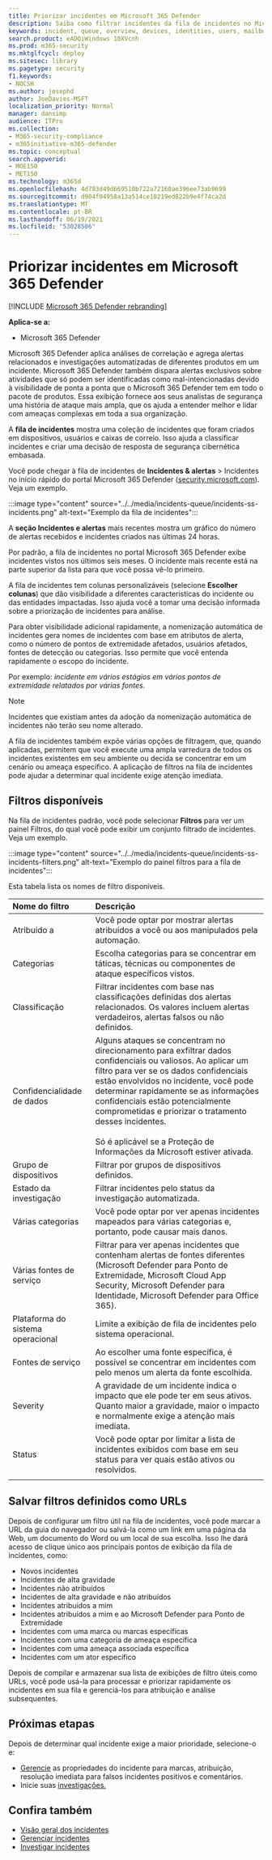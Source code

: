 ```yaml
---
title: Priorizar incidentes em Microsoft 365 Defender
description: Saiba como filtrar incidentes da fila de incidentes no Microsoft 365 Defender
keywords: incident, queue, overview, devices, identities, users, mailbox, email, incidents, analyze, response
search.product: eADQiWindows 10XVcnh
ms.prod: m365-security
ms.mktglfcycl: deploy
ms.sitesec: library
ms.pagetype: security
f1.keywords:
- NOCSH
ms.author: josephd
author: JoeDavies-MSFT
localization_priority: Normal
manager: dansimp
audience: ITPro
ms.collection:
- M365-security-compliance
- m365initiative-m365-defender
ms.topic: conceptual
search.appverid:
- MOE150
- MET150
ms.technology: m365d
ms.openlocfilehash: 4d793d49d669510b722a72160ae396ee73ab9699
ms.sourcegitcommit: d904f04958a13a514ce10219ed822b9e4f74ca2d
ms.translationtype: MT
ms.contentlocale: pt-BR
ms.lasthandoff: 06/19/2021
ms.locfileid: "53028506"
---
```

# <a name="prioritize-incidents-in-microsoft-365-defender"></a>Priorizar incidentes em Microsoft 365 Defender

[!INCLUDE [Microsoft 365 Defender rebranding](../includes/microsoft-defender.md)]

**Aplica-se a:**
- Microsoft 365 Defender

Microsoft 365 Defender aplica análises de correlação e agrega alertas relacionados e investigações automatizadas de diferentes produtos em um incidente. Microsoft 365 Defender também dispara alertas exclusivos sobre atividades que só podem ser identificadas como mal-intencionadas devido à visibilidade de ponta a ponta que o Microsoft 365 Defender tem em todo o pacote de produtos. Essa exibição fornece aos seus analistas de segurança uma história de ataque mais ampla, que os ajuda a entender melhor e lidar com ameaças complexas em toda a sua organização.

A **fila de incidentes** mostra uma coleção de incidentes que foram criados em dispositivos, usuários e caixas de correio. Isso ajuda a classificar incidentes e criar uma decisão de resposta de segurança cibernética embasada. 

Você pode chegar à fila de incidentes de **Incidentes & alertas** > Incidentes no início rápido do portal Microsoft 365 Defender ([security.microsoft.com](https://security.microsoft.com)). Veja um exemplo.

:::image type="content" source="../../media/incidents-queue/incidents-ss-incidents.png" alt-text="Exemplo da fila de incidentes":::

A **seção Incidentes e alertas** mais recentes mostra um gráfico do número de alertas recebidos e incidentes criados nas últimas 24 horas.

Por padrão, a fila de incidentes no portal Microsoft 365 Defender exibe incidentes vistos nos últimos seis meses. O incidente mais recente está na parte superior da lista para que você possa vê-lo primeiro.

A fila de incidentes tem colunas personalizáveis (selecione **Escolher colunas**) que dão visibilidade a diferentes características do incidente ou das entidades impactadas. Isso ajuda você a tomar uma decisão informada sobre a priorização de incidentes para análise.

Para obter visibilidade adicional rapidamente, a nomenização automática de incidentes gera nomes de incidentes com base em atributos de alerta, como o número de pontos de extremidade afetados, usuários afetados, fontes de detecção ou categorias. Isso permite que você entenda rapidamente o escopo do incidente.

Por exemplo: *incidente em vários estágios em vários pontos de extremidade relatados por várias fontes.*

> [!NOTE]
> Incidentes que existiam antes da adoção da nomenização automática de incidentes não terão seu nome alterado.

A fila de incidentes também expõe várias opções de filtragem, que, quando aplicadas, permitem que você execute uma ampla varredura de todos os incidentes existentes em seu ambiente ou decida se concentrar em um cenário ou ameaça específico. A aplicação de filtros na fila de incidentes pode ajudar a determinar qual incidente exige atenção imediata. 

## <a name="available-filters"></a>Filtros disponíveis

Na fila de incidentes padrão, você pode selecionar **Filtros** para ver um painel Filtros, do qual você pode exibir um conjunto filtrado de incidentes. Veja um exemplo.

:::image type="content" source="../../media/incidents-queue/incidents-ss-incidents-filters.png" alt-text="Exemplo do painel filtros para a fila de incidentes":::

Esta tabela lista os nomes de filtro disponíveis.

| Nome do filtro | Descrição |
|:-------|:-----|
| Atribuído a | Você pode optar por mostrar alertas atribuídos a você ou aos manipulados pela automação. |
| Categorias | Escolha categorias para se concentrar em táticas, técnicas ou componentes de ataque específicos vistos. |
| Classificação | Filtrar incidentes com base nas classificações definidas dos alertas relacionados. Os valores incluem alertas verdadeiros, alertas falsos ou não definidos. |
| Confidencialidade de dados | Alguns ataques se concentram no direcionamento para exfiltrar dados confidenciais ou valiosos. Ao aplicar um filtro para ver se os dados confidenciais estão envolvidos no incidente, você pode determinar rapidamente se as informações confidenciais estão potencialmente comprometidas e priorizar o tratamento desses incidentes. <br><br> Só é aplicável se a Proteção de Informações da Microsoft estiver ativada.|
| Grupo de dispositivos | Filtrar por grupos de dispositivos definidos. |
| Estado da investigação | Filtrar incidentes pelo status da investigação automatizada.  |
| Várias categorias | Você pode optar por ver apenas incidentes mapeados para várias categorias e, portanto, pode causar mais danos. |
| Várias fontes de serviço  | Filtrar para ver apenas incidentes que contenham alertas de fontes diferentes (Microsoft Defender para Ponto de Extremidade, Microsoft Cloud App Security, Microsoft Defender para Identidade, Microsoft Defender para Office 365). |
| Plataforma do sistema operacional | Limite a exibição de fila de incidentes pelo sistema operacional. |
| Fontes de serviço | Ao escolher uma fonte específica, é possível se concentrar em incidentes com pelo menos um alerta da fonte escolhida. |
| Severity | A gravidade de um incidente indica o impacto que ele pode ter em seus ativos. Quanto maior a gravidade, maior o impacto e normalmente exige a atenção mais imediata. |
| Status | Você pode optar por limitar a lista de incidentes exibidos com base em seu status para ver quais estão ativos ou resolvidos. |
|||

## <a name="save-defined-filters-as-urls"></a>Salvar filtros definidos como URLs

Depois de configurar um filtro útil na fila de incidentes, você pode marcar a URL da guia do navegador ou salvá-la como um link em uma página da Web, um documento do Word ou um local de sua escolha. Isso lhe dará acesso de clique único aos principais pontos de exibição da fila de incidentes, como:

- Novos incidentes
- Incidentes de alta gravidade
- Incidentes não atribuídos
- Incidentes de alta gravidade e não atribuídos
- Incidentes atribuídos a mim
- Incidentes atribuídos a mim e ao Microsoft Defender para Ponto de Extremidade
- Incidentes com uma marca ou marcas específicas
- Incidentes com uma categoria de ameaça específica
- Incidentes com uma ameaça associada específica
- Incidentes com um ator específico

Depois de compilar e armazenar sua lista de exibições de filtro úteis como URLs, você [](manage-incidents.md) pode usá-la para processar e priorizar rapidamente os incidentes em sua fila e gerenciá-los para atribuição e análise subsequentes.

## <a name="next-steps"></a>Próximas etapas

Depois de determinar qual incidente exige a maior prioridade, selecione-o e:

- [Gerencie](manage-incidents.md) as propriedades do incidente para marcas, atribuição, resolução imediata para falsos incidentes positivos e comentários.
- Inicie suas [investigações.](investigate-incidents.md)

## <a name="see-also"></a>Confira também
- [Visão geral dos incidentes](incidents-overview.md)
- [Gerenciar incidentes](manage-incidents.md)
- [Investigar incidentes](investigate-incidents.md)
